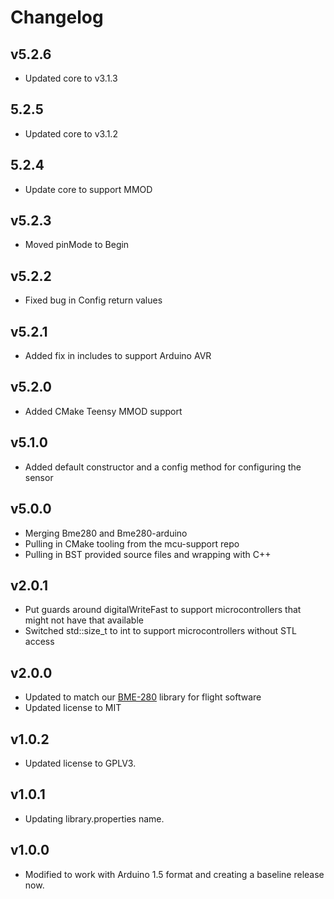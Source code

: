 # Changelog

## v5.2.6
- Updated core to v3.1.3

## 5.2.5
- Updated core to v3.1.2

## 5.2.4
- Update core to support MMOD

## v5.2.3
- Moved pinMode to Begin

## v5.2.2
- Fixed bug in Config return values

## v5.2.1
- Added fix in includes to support Arduino AVR

## v5.2.0
- Added CMake Teensy MMOD support

## v5.1.0
- Added default constructor and a config method for configuring the sensor

## v5.0.0
- Merging Bme280 and Bme280-arduino
- Pulling in CMake tooling from the mcu-support repo
- Pulling in BST provided source files and wrapping with C++

## v2.0.1
- Put guards around digitalWriteFast to support microcontrollers that might not have that available
- Switched std::size_t to int to support microcontrollers without STL access

## v2.0.0
- Updated to match our [BME-280](https://github.com/bolderflight/bme280) library for flight software
- Updated license to MIT

## v1.0.2
- Updated license to GPLV3.

## v1.0.1
- Updating library.properties name.

## v1.0.0
- Modified to work with Arduino 1.5 format and creating a baseline release now.
